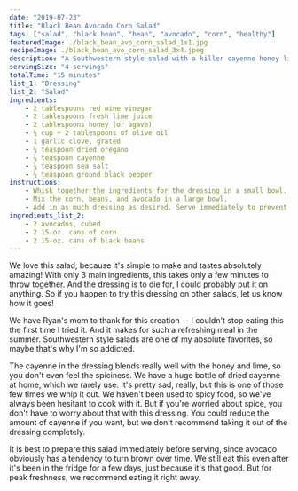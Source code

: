 ```yaml
---
date: "2019-07-23"
title: "Black Bean Avocado Corn Salad"
tags: ["salad", "black bean", "bean", "avocado", "corn", "healthy"]
featuredImage: ./black_bean_avo_corn_salad_1x1.jpg
recipeImage: ./black_bean_avo_corn_salad_3x4.jpeg
description: "A Southwestern style salad with a killer cayenne honey lime dressing."
servingSize: "4 servings"
totalTime: "15 minutes"
list_1: "Dressing"
list_2: "Salad"
ingredients:
    - 2 tablespoons red wine vinegar
    - 2 tablespoons fresh lime juice
    - 2 tablespoons honey (or agave)
    - ¼ cup + 2 tablespoons of olive oil
    - 1 garlic clove, grated
    - ¼ teaspoon dried oregano
    - ¾ teaspoon cayenne
    - ¾ teaspoon sea salt
    - ¼ teaspoon ground black pepper
instructions:
    - Whisk together the ingredients for the dressing in a small bowl. 
    - Mix the corn, beans, and avocado in a large bowl.
    - Add in as much dressing as desired. Serve immediately to prevent the avocado from turning brown and mushy.
ingredients_list_2:
    - 2 avocados, cubed
    - 2 15-oz. cans of corn
    - 2 15-oz. cans of black beans
---
```

We love this salad, because it's simple to make and tastes absolutely amazing! With only 3 main ingredients, this takes only a few minutes to throw together. And the dressing is to die for, I could probably put it on anything. So if you happen to try this dressing on other salads, let us know how it goes!

We have Ryan's mom to thank for this creation -- I couldn't stop eating this the first time I tried it. And it makes for such a refreshing meal in the summer. Southwestern style salads are one of my absolute favorites, so maybe that's why I'm so addicted.

The cayenne in the dressing blends really well with the honey and lime, so you don't even feel the spiciness. We have a huge bottle of dried cayenne at home, which we rarely use. It's pretty sad, really, but this is one of those few times we whip it out. We haven't been used to spicy food, so we've always been hesitant to cook with it. But if you're worried about spice, you don't have to worry about that with this dressing. You could reduce the amount of cayenne if you want, but we don't recommend taking it out of the dressing completely.

It is best to prepare this salad immediately before serving, since avocado obviously has a tendency to turn brown over time. We still eat this even after it's been in the fridge for a few days, just because it's that good. But for peak freshness, we recommend eating it right away.


